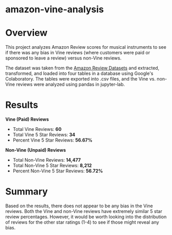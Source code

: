 # amazon-vine-analysis

# Overview
This project analyzes Amazon Review scores for musical instruments to see if there was any bias in Vine reviews (where customers were paid or sponsored to leave a review) versus non-Vine reviews.

The dataset was taken from the [Amazon Review Datasets](https://s3.amazonaws.com/amazon-reviews-pds/tsv/index.txt) and extracted, transformed, and loaded into four tables in a database using Google's Colaboratory. The tables were exported into .csv files, and the Vine vs. non-Vine reviews were analyzed using pandas in jupyter-lab.

# Results
**Vine (Paid) Reviews**
- Total Vine Reviews: **60**
- Total Vine 5 Star Reviews: **34**
- Percent Vine 5 Star Reviews: **56.67%**

**Non-Vine (Unpaid) Reviews**
- Total Non-Vine Reviews: **14,477**
- Total Non-Vine 5 Star Reviews: **8,212**
- Percent Non-Vine 5 Star Reviews: **56.72%**

# Summary
Based on the results, there does not appear to be any bias in the Vine reviews. Both the Vine and non-Vine reviews have extremely similar 5 star review percentages. However, it would be worth looking into the distribution of reviews for the other star ratings (1-4) to see if those might reveal any bias.
